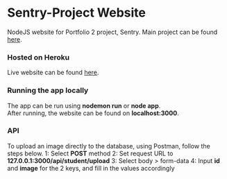 # Sentry-Project Website
NodeJS website for Portfolio 2 project, Sentry.
Main project can be found [here](https://github.com/kahkoii/Sentry-Project).

### Hosted on Heroku
Live website can be found [here](https://sentry-p2.herokuapp.com/).

### Running the app locally
The app can be run using **nodemon run** or **node app**.  
After running, the website can be found on **localhost:3000**.

### API
To upload an image directly to the database, using Postman, follow the steps below.
1: Select **POST** method
2: Set request URL to **127.0.0.1:3000/api/student/upload**
3: Select body > form-data
4: Input **id** and **image** for the 2 keys, and fill in the values accordingly